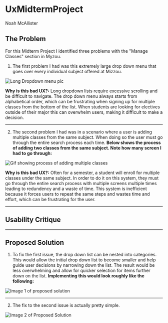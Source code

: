 # UxMidtermProject
Noah McAllister

## The Problem
For this Midterm Project I identified three problems with the "Manage Classes" section in Myzou.

1. The first problem I had was this extremely large drop down menu that goes over every individual subject offered at Mizzou.

![Long Dropdown menu pic](https://i.imgur.com/Lz8w0fa.gif)

**Why is this bad UX?:**
Long dropdown lists require excessive scrolling and be difficult to navigate. The drop down menu always starts from alphabetical order, which can be frustrating when signing up for multiple classes from the bottom of the list. When students are looking for electives outside of their major this can overwhelm users, making it difficult to make a decision.
***
2. The second problem I had was in a scenario where a user is adding multiple classes from the same subject. When doing so the user must go through the entire search process each time. **Below shows the process of adding two classes from the same subject. Note how many screen I had to go through:**

![Gif showing process of adding multiple classes](https://github.com/noahmcallister04/UxMidtermProject/blob/main/midtermsecond%20problem%20(1).gif)

**Why is this bad UX?:**
Often for a semester, a student will enroll for multiple classes under the same subject. In order to do it on this system, they must go through the entire search process with multiple screens multiple times leading to redundency and a waste of time. This system is inefficient because it forces users to repeat the same steps and wastes time and effort, which can be frustrating for the user.

***
## Usability Critique

***
## Proposed Solution

1. To fix the first issue, the drop down list can be nested into categories. This would allow the initial drop down list to become smaller and help guide user decisions by narrowing down the list. The result would be less overwhelming and allow for quicker selection for items further down on the list. **Implementing this would look roughly like the following:**

![Image 1 of proposed solution](https://i.imgur.com/hyoNLaU.jpeg)

***
2. The fix to the second issue is actually pretty simple. 

![Image 2 of Proposed Solution](https://placehold.co/600x400)
